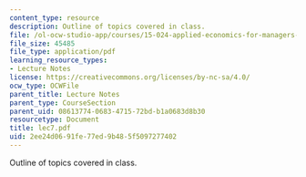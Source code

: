 ```yaml
---
content_type: resource
description: Outline of topics covered in class.
file: /ol-ocw-studio-app/courses/15-024-applied-economics-for-managers-summer-2004/2ee24d0691fe77ed9b485f5097277402_lec7.pdf
file_size: 45485
file_type: application/pdf
learning_resource_types:
- Lecture Notes
license: https://creativecommons.org/licenses/by-nc-sa/4.0/
ocw_type: OCWFile
parent_title: Lecture Notes
parent_type: CourseSection
parent_uid: 08613774-0683-4715-72bd-b1a0683d8b30
resourcetype: Document
title: lec7.pdf
uid: 2ee24d06-91fe-77ed-9b48-5f5097277402
---
```

Outline of topics covered in class.